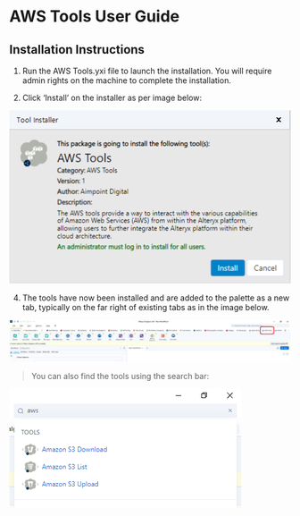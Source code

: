 # AWS Tools User Guide

## Installation Instructions

1.  Run the AWS Tools.yxi file to launch the installation. You will
    require admin rights on the machine to complete the installation.

2.  Click ‘Install’ on the installer as per image below:

![installer](screenshots/1.png)

4.  The tools have now been installed and are added to the palette as a
    new tab, typically on the far right of existing tabs as in the image
    below.

![tab](screenshots/2.png)

> You can also find the tools using the search bar:

![search bar](screenshots/3.png)
